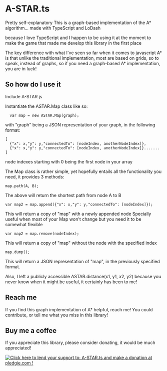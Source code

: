 
# A-STAR.ts

Pretty self-explanatory
This is a graph-based implementation of the A* algorithm... made with TypeScript and LoDash

because I love TypeScript and I happen to be using it at the moment to make the game that made me develop this library in the first place

The key difference with what I've seen so far when it comes to javascript A* is that
unlike the traditional implementation, most are based on grids, so to speak, instead of graphs,
so if you need a graph-based A* implementation, you are in luck!


## So how do I use it

Include A-STAR.js

Instantiate the ASTAR.Map class like so:
```
  var map = new ASTAR.Map(graph);
```

with "graph" being a JSON representation of your graph, in the following format:
```
[
  {"x": x,"y": y,"connectedTo": [nodeIndex, anotherNodeIndex]},
  {"x": x,"y": y,"connectedTo": [nodeIndex, anotherNodeIndex]}.......
]
```

node indexes starting with 0 being the first node in your array

The Map class is rather simple, yet hopefully entails all the functionality you need,
it provides 3 methods:

```
map.path(A, B);
```
The above will return the shortest path from node A to B

```
var map2 = map.append({"x": x,"y": y,"connectedTo": [nodeIndex]});
```
This will return a copy of "map" with a newly appended node
Specially useful when most of your Map won't change but you need it to be somewhat flexible


```
var map2 = map.remove(nodeIndex);
```
This will return a copy of "map" without the node with the specified index


```
map.dump();
```
This will return a JSON representation of "map", in the previously specified format.



Also, I left a publicly accessible ASTAR.distance(x1, y1, x2, y2)
because you never know when it might be useful, it certainly has been to me!

## Reach me

If you find this graph implementation of A* helpful, reach me! You could contribute, or tell me what
you miss in this library!

## Buy me a coffee

If you appreciate this library, please consider donating, it would be much appreciated!

<a href='https://pledgie.com/campaigns/33351'><img alt='Click here to lend your support to: A-STAR.ts and make a donation at pledgie.com !' src='https://pledgie.com/campaigns/33351.png?skin_name=chrome' border='0' ></a>

